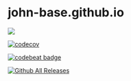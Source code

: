 # john-base.github.io
[![](https://travis-ci.org/John-Base/john-base.github.io.svg?branch=master)](https://travis-ci.org/John-Base/john-base.github.io)

[![codecov](https://codecov.io/gh/John-Base/john-base.github.io/branch/master/graph/badge.svg)](https://codecov.io/gh/John-Base/john-base.github.io)

[![codebeat badge](https://codebeat.co/badges/9aa25e8b-5543-4bc0-8ab8-4ec771d6a14f)](https://codebeat.co/projects/github-com-john-base-john-base-github-io-master)

[![Github All Releases](https://img.shields.io/github/downloads/John-Base/john-base.github.io/total.svg)](download)